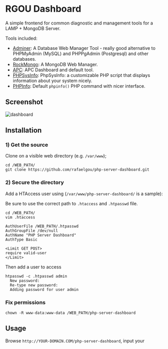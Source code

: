 # RGOU Dashboard

A simple frontend for common diagnostic and management tools for a LAMP + MongoDB Server.

Tools included:

- [Adminer](http://adminer.org/): A Database Web Manager Tool - really good alternative to PHPMyAdmin (MySQL) and PHPPgAdmin (Postgresql) and other databases.
- [RockMongo](http://rockmongo.com/): A MongoDB Web Manager.
- [APC](http://www.php.net/manual/en/book.apc.php): APC Dashboard and default tool.
- [PHPSysInfo](http://rk4an.github.io/phpsysinfo/): PhpSysInfo: a customizable PHP script that displays information about your system nicely.
- [PHPInfo](http://www.php.net/manual/en/function.phpinfo.php): Default `phpinfo()` PHP command with nicer interface.

## Screenshot

![dashboard](https://raw.github.com/rafaelgou/php-server-dashboard/master/screenshot/php-server-dashboard.jpg "The Dashboard")

## Installation

### 1) Get the source 

Clone on a visible web directory (e.g. `/var/www`);

~~~ .bsh
cd /WEB_PATH/
git clone https://github.com/rafaelgou/php-server-dashboard.git
~~~

### 2) Secure the directory

Add a HTAccess user using (`/var/www/php-server-dashboard/` is a sample):

Be sure to use the correct path to `.htaccess` and `.htpasswd` file. 

~~~ .bsh
cd /WEB_PATH/
vim .htaccess
~~~

~~~ .bsh
AuthUserFile /WEB_PATH/.htpasswd
AuthGroupFile /dev/null
AuthName "PHP Server Dashboard"
AuthType Basic

<Limit GET POST>
require valid-user
</Limit>
~~~

Then add a user to access

~~~ .bsh
htpasswd -c .htpasswd admin
  New password: 
  Re-type new password: 
  Adding password for user admin
~~~

### Fix permissions

~~~ .bsh
chown -R www-data:www-data /WEB_PATH/php-server-dashboard
~~~

## Usage

Browse `http://YOUR-DOMAIN.COM/php-server-dashboard`, input your 
